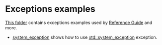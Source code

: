 # Exceptions examples

[This folder](.) contains exceptions examples used by [Reference Guide](https://codedocs.xyz/gammasoft71/xtd/) and more.

* [system_exception](system_exception/README.md) shows how to use [xtd::system_exception](../../../src/xtd.core/include/xtd/system_exception.h) exception.
